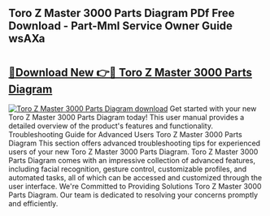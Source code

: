 ## Toro Z Master 3000 Parts Diagram PDf Free Download - Part-MmI Service Owner Guide wsAXa

# <h2><a href="http://dfsti1e.blite.top/?on=Toro+Z+Master+3000+Parts+Diagram">🔗Download New 👉🔴 Toro Z Master 3000 Parts Diagram</a></h2>

[![Toro Z Master 3000 Parts Diagram download](https://i.imgur.com/lujVjoI.png)](http://dfsti1e.blite.top/?on=Toro+Z+Master+3000+Parts+Diagram)
Get started with your new Toro Z Master 3000 Parts Diagram today! This user manual provides a detailed overview of the product's features and functionality. Troubleshooting Guide for Advanced Users Toro Z Master 3000 Parts Diagram This section offers advanced troubleshooting tips for experienced users of your new Toro Z Master 3000 Parts Diagram. Toro Z Master 3000 Parts Diagram comes with an impressive collection of advanced features, including facial recognition, gesture control, customizable profiles, and automated tasks, all of which can be accessed and customized through the user interface. We're Committed to Providing Solutions Toro Z Master 3000 Parts Diagram. Our team is dedicated to resolving your concerns promptly and efficiently.

